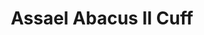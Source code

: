 ---
title: Assael Abacus II Cuff
description: |
  This Abacus II Cuff is the newest from the Essentials Collection. Thirteen Rows of moveable Cultured Akoya Pearls meticulously arranged to resemble the famous counting system.
specs: |
  8.5 - 9mm Akoya Cultured Pearls set in 18K Yellow Gold
images:
  - /uploads/assael-abacus-ii-cuff.jpg
_category:
order: 5
tags:
  - bracelets
---